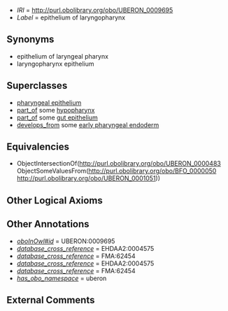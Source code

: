 * *IRI* = http://purl.obolibrary.org/obo/UBERON_0009695
 * *Label* = epithelium of laryngopharynx

## Synonyms

 * epithelium of laryngeal pharynx
 * laryngopharynx epithelium

## Superclasses

 * [pharyngeal epithelium](../../UBERON/51/UBERON_0003351.md)
 * [part_of](../../BFO/50/BFO_0000050.md) some [hypopharynx](../../UBERON/51/UBERON_0001051.md)
 * [part_of](../../BFO/50/BFO_0000050.md) some [gut epithelium](../../UBERON/29/UBERON_0003929.md)
 * [develops_from](../../RO/02/RO_0002202.md) some [early pharyngeal endoderm](../../UBERON/90/UBERON_0007690.md)

## Equivalencies

 * ObjectIntersectionOf(<http://purl.obolibrary.org/obo/UBERON_0000483> ObjectSomeValuesFrom(<http://purl.obolibrary.org/obo/BFO_0000050> <http://purl.obolibrary.org/obo/UBERON_0001051>))

## Other Logical Axioms


## Other Annotations

 * *[oboInOwl#id](../../id/oboInOwl#id.md)* = UBERON:0009695
 * *[database_cross_reference](../../ef/oboInOwl#hasDbXref.md)* = EHDAA2:0004575
 * *[database_cross_reference](../../ef/oboInOwl#hasDbXref.md)* = FMA:62454
 * *[database_cross_reference](../../ef/oboInOwl#hasDbXref.md)* = EHDAA2:0004575
 * *[database_cross_reference](../../ef/oboInOwl#hasDbXref.md)* = FMA:62454
 * *[has_obo_namespace](../../ce/oboInOwl#hasOBONamespace.md)* = uberon

## External Comments

